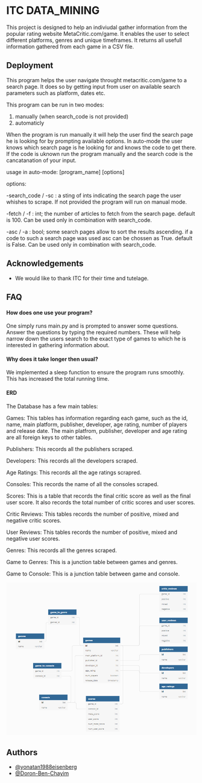 
# ITC DATA_MINING

This project is designed to help an indiviudal gather 
information from the popular rating website MetaCritic.com/game.
It enables the user to select different platforms, genres and 
unique timeframes. It returns all usefull information gathered
from each game in a CSV file. 


## Deployment

This program helps the user navigate throught metacritic.com/game to a search page.
It does so by getting input from user on available search parameters such as platform, dates etc.  

This program can be run in two modes:
1. manually (when search_code is not provided)
2. automaticly

When the program is run manually it will help the user find the search page he is looking for by prompting available options.
In auto-mode the user knows which search page is he looking for and knows the code to get there. 
If the code is uknown run the program manually and the search code is the cancatanation of your input.

usage in auto-mode: [program_name] [options]

options:

-search_code / -sc : a sting of ints indicating the search page the user whishes to scrape. 
If not provided the program will run on manual mode.

-fetch / -f : int; the number of articles to fetch from the search page. default is 100.
Can be used only in combination with search_code. 

-asc / -a : bool; some search pages allow to sort the results ascending. if a code to such a search page was used asc 
can be chossen as True. default is False. Can be used only in combination with search_code. 

  
## Acknowledgements

 - We would like to thank ITC for their time and tutelage. 

  
## FAQ

#### How does one use your program?

One simply runs main.py and is prompted to answer some questions.
Answer the questions by typing the required numbers. 
These will help narrow down the users search to the exact type
of games to which he is interested in gathering information about.

#### Why does it take longer then usual?

We implemented a sleep function to ensure the program runs smoothly.
This has increased the total running time. 

#### ERD

The Database has a few main tables:

Games: This tables has information regarding each game, such as the id, name, main platform, publisher, developer, age rating, number of players and release date. The main platfrom, publisher, developer and age rating are all foreign keys to other tables. 

Publishers: This records all the publishers scraped.

Developers: This records all the developers scraped.

Age Ratings: This records all the age ratings scrapred. 

Consoles: This records the name of all the consoles scraped. 

Scores: This is a table that records the final critic score as well as the final user score. It also records the total number of critic scores and user scores.

Critic Reviews: This tables records the number of positive, mixed and negative critic scores.

User Reviews: This tables records the number of positive, mixed and negative user scores. 

Genres: This records all the genres scraped.

Game to Genres: This is a junction table between games and genres. 

Game to Console: This is a junction table between game and console. 




![alt text](https://github.com/yonatan1988eisenberg/ITC_data_mining_project/blob/dc2e79aaeed6039753398edd9ce3f306a09fde80/database.PNG)

  
## Authors

- [@yonatan1988eisenberg](https://github.com/yonatan1988eisenberg/ITC_data_mining_project)
- [@Doron-Ben-Chayim](https://github.com/yonatan1988eisenberg/ITC_data_mining_project) 
  
